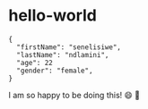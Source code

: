 # hello-world
```
{
  "firstName": "senelisiwe",
  "lastName": "ndlamini",
  "age": 22
  "gender": "female",
}
```
I am so happy to be doing this! 😄 🖤
